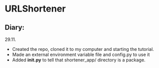 # URLShortener

## Diary:

29.11.
- Created the repo, cloned it to my computer and starting the tutorial.
- Made an external environment variable file and config.py to use it
- Added __init.py__ to tell that shortener_app/ directory is a package.
